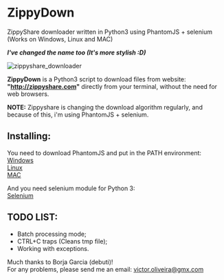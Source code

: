 # ZippyDown
ZippyShare downloader written in Python3 using PhantomJS + selenium (Works on Windows, Linux and MAC)  
  
***I've changed the name too (It's more stylish :D)***

![zippyshare_downloader](https://raw.githubusercontent.com/victor-oliveira1/ZippyDown/master/ZippyDown.png)

**ZippyDown** is a Python3 script to download files from website: **"http://zippyshare.com"** directly from your terminal, without the need for web browsers.

**NOTE:** Zippyshare is changing the download algorithm regularly, and because of this, i'm using PhantomJS + selenium.  
  
## Installing:  
You need to download PhantomJS and put in the PATH environment:  
[Windows](https://www.joecolantonio.com/2014/10/14/how-to-install-phantomjs/)  
[Linux](https://gist.github.com/julionc/7476620)  
[MAC](http://macappstore.org/phantomjs/)  
  
And you need selenium module for Python 3:  
[Selenium](https://pypi.org/project/selenium/)  

## TODO LIST:  
* Batch processing mode;
* CTRL+C traps (Cleans tmp file);
* Working with exceptions.  
  
Much thanks to Borja Garcia (debuti)!  
For any problems, please send me an email: victor.oliveira@gmx.com

